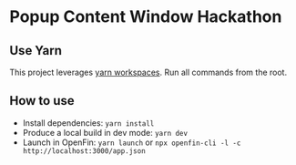# Popup Content Window Hackathon

## Use Yarn

This project leverages [yarn workspaces](https://classic.yarnpkg.com/lang/en/docs/workspaces/). Run all commands from the root.

## How to use

* Install dependencies: `yarn install`
* Produce a local build in dev mode: `yarn dev`
* Launch in OpenFin: `yarn launch` or `npx openfin-cli -l -c http://localhost:3000/app.json`